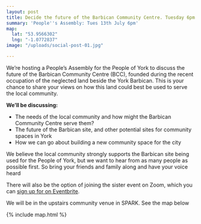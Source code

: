 ```yaml
---
layout: post
title: Decide the future of the Barbican Community Centre. Tuesday 6pm
summary: 'People''s Assembly: Tues 13th July 6pm'
map:
  lat: "53.9566302"
  lng: "-1.0772837"
image: "/uploads/social-post-01.jpg"

---
```

We’re hosting a People’s Assembly for the People of York to discuss the future of the Barbican Community Centre (BCC), founded during the recent occupation of the neglected land beside the York Barbican. This is your chance to share your views on how this land could best be used to serve the local community.

**We’ll be discussing:**

* The needs of the local community and how might the Barbican Community Centre serve them?
* The future of the Barbican site, and other potential sites for community spaces in York
* How we can go about building a new community space for the city

We believe the local community strongly supports the Barbican site being used for the People of York, but we want to hear from as many people as possible first. So bring your friends and family along and have your voice heard

There will also be the option of joining the sister event on Zoom, which you can [sign up for on Eventbrite](https://www.eventbrite.co.uk/e/the-barbican-community-centres-peoples-assembly-tickets-163114099663).

We will be in the upstairs community venue in SPARK. See the map below

{% include map.html %}